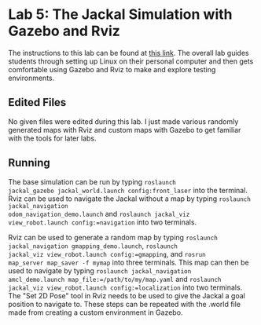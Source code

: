 # Lab 5: The Jackal Simulation with Gazebo and Rviz
The instructions to this lab can be found at [this link](http://coecsl.ece.illinois.edu/se498/SE498%20Lab5.pdf). The overall lab guides students through setting up Linux on their personal computer and then gets comfortable using Gazebo and Rviz to make and explore testing environments.  

## Edited Files
No given files were edited during this lab. I just made various randomly generated maps with Rviz and custom maps with Gazebo to get familiar with the tools for later labs.  

## Running
The base simulation can be run by typing <code>roslaunch jackal_gazebo jackal_world.launch config:front_laser</code> into the terminal. Rviz can be used to navigate the Jackal without a map by typing <code>roslaunch jackal_navigation odom_navigation_demo.launch</code> and <code>roslaunch jackal_viz view_robot.launch config:=navigation</code> into two terminals.  

Rviz can be used to generate a random map by typing <code>roslaunch jackal_navigation gmapping_demo.launch</code>, <code>roslaunch jackal_viz view_robot.launch config:=gmapping</code>, and <code>rosrun map_server map_saver -f mymap</code> into three terminals. This map can then be used to navigate by typing <code>roslaunch jackal_navigation amcl_demo.launch map_file:=/path/to/my/map.yaml</code> and <code>roslaunch jackal_viz view_robot.launch config:=localization</code> into two terminals. The "Set 2D Pose" tool in Rviz needs to be used to give the Jackal a goal position to navigate to. These steps can be repeated with the .world file made from creating a custom environment in Gazebo.
